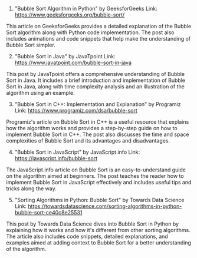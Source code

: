 

1. "Bubble Sort Algorithm in Python" by GeeksforGeeks
Link: https://www.geeksforgeeks.org/bubble-sort/

This article on GeeksforGeeks provides a detailed explanation of the Bubble Sort algorithm along with Python code implementation. The post also includes animations and code snippets that help make the understanding of Bubble Sort simpler.

2. "Bubble Sort in Java" by JavaTpoint
Link: https://www.javatpoint.com/bubble-sort-in-java

This post by JavaTpoint offers a comprehensive understanding of Bubble Sort in Java. It includes a brief introduction and implementation of Bubble Sort in Java, along with time complexity analysis and an illustration of the algorithm using an example.

3. "Bubble Sort in C++: Implementation and Explanation" by Programiz
Link: https://www.programiz.com/dsa/bubble-sort

Programiz's article on Bubble Sort in C++ is a useful resource that explains how the algorithm works and provides a step-by-step guide on how to implement Bubble Sort in C++. The post also discusses the time and space complexities of Bubble Sort and its advantages and disadvantages.

4. "Bubble Sort in JavaScript" by JavaScript.info
Link: https://javascript.info/bubble-sort

The JavaScript.info article on Bubble Sort is an easy-to-understand guide on the algorithm aimed at beginners. The post teaches the reader how to implement Bubble Sort in JavaScript effectively and includes useful tips and tricks along the way.

5. "Sorting Algorithms in Python: Bubble Sort" by Towards Data Science
Link: https://towardsdatascience.com/sorting-algorithms-in-python-bubble-sort-ce40c8e25531

This post by Towards Data Science dives into Bubble Sort in Python by explaining how it works and how it's different from other sorting algorithms. The article also includes code snippets, detailed explanations, and examples aimed at adding context to Bubble Sort for a better understanding of the algorithm.